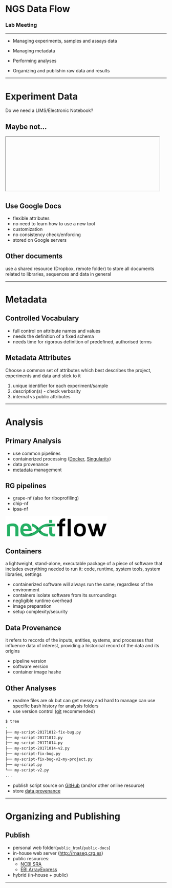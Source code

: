 # NGS Data Flow 

### Lab Meeting<!-- .element: style="margin-top: 1.2em;"-->

------

- Managing experiments, samples and assays data 

- Managing metadata

- Performing analyses

- Organizing and publishin raw data and results

------

# Experiment Data


<!-- .slide: data-state="no-nav-bar" data-background="#111111" -->
<!-- .element: class="big light" -->
Do we need a LIMS/Electronic Notebook?



## Maybe not...
<iframe style="width: 95%; height: 12em" data-src="../iframes/sheet.html"></iframe>


## Use Google Docs

- flexible attributes<!-- .element: class="icon plus" -->
- no need to learn how to use a new tool<!-- .element: class="icon plus" -->
- customization<!-- .element: class="icon plus" -->
- no consistency check/enforcing<!-- .element: class="icon minus" -->
- stored on Google servers<!-- .element: class="icon minus" -->


## Other documents

use a shared resource (Dropbox, remote folder) to store all documents related to libraries, sequences and data in general<!-- .element: class="panel panel-default" style="margin-top: 1.5em;" --> <i class="fa-question fa-lg blue"></i><i class="fa-question fa-lg red fa-rotate-180"></i>

------

# Metadata


## Controlled Vocabulary

- full control on attribute names and values<!-- .element: class="icon plus" -->
- needs the definition of a fixed schema<!-- .element: class="icon minus" -->
- needs time for rigorous definition of predefined, authorised terms<!-- .element: class="icon minus" -->


## Metadata Attributes

Choose a common set of attributes which best describes the project, experiments and data and stick to it<!-- .element: class="panel panel-default" style="margin: 2em 0;"-->

1. unique identifier for each experiment/sample
1. description(s) - check verbosity
1. internal vs public attributes

------

# Analysis


## Primary Analysis

- use common pipelines
- containerized processing ([Docker](https://www.docker.com)<!-- .element: class="extern" -->, [Singularity](http://singularity.lbl.gov)<!-- .element: class="extern" -->)
- data provenance
- [metadata](#/3) management


## RG pipelines
<!-- .element: style="margin-bottom: 0.5em;"-->

- grape-nf (also for riboprofiling) [<i style="float: right; margin-left: 0.5em;" class="fa-github fa-lg"></i>](https://github.com/guigolab/grape-nf)
- chip-nf [<i style="float: right;" class="fa-github fa-lg"></i>](https://github.com/guigolab/chip-nf)
- ipsa-nf [<i style="float: right;" class="fa-github fa-lg"></i>](https://github.com/guigolab/ipsa-nf)

![Nextflow](../img/nextflow2014_no-bg.png)<!-- .element: style="height: 50px; "-->


## Containers

a lightweight, stand-alone, executable package of a piece of software that includes everything needed to run it: code, runtime, system tools, system libraries, settings
<!-- .element: class="panel panel-default" style="margin: 2em 0;"-->

- containerized software will always run the same, regardless of the environment<!-- .element: class="icon plus" -->
- containers isolate software from its surroundings<!-- .element: class="icon plus" -->
- negligible runtime overhead<!-- .element: class="icon plus" -->
- image preparation<!-- .element: class="icon minus" -->
- setup complexity/security<!-- .element: class="icon minus" -->


## Data Provenance

it refers to records of the inputs, entities, systems, and processes that influence data of interest, providing a historical record of the data and its origins
<!-- .element: class="panel panel-default" style="margin: 2em 0;"-->

- pipeline version
- software version
- container image hashe


## Other Analyses

- readme files are ok but can get messy and hard to manage <i class="fa fa-arrow-right blue"></i> can use specific bash history for analysis folders
- use version control ([git](https://git-scm.com)<!-- .element: class="extern" --> recommended)
```bash
$ tree
.
├── my-script-20171012-fix-bug.py
├── my-script-20171012.py
├── my-script-20171014.py
├── my-script-20171014-v2.py
├── my-script-fix-bug.py
├── my-script-fix-bug-v2-my-project.py
├── my-script.py
└── my-script-v2.py
...
```
- publish script source on [GitHub](https://github.com)<!-- .element: class="extern" --> (and/or other online resource)
- store [data provenance](#/4/3)

------

# Organizing and Publishing


## Publish

- personal web folder(`public_html`/`public-docs`)
- in-house web server (http://rnaseq.crg.es)<!-- .element: class="extern" -->
- public resources:
    - [NCBI SRA](https://www.ncbi.nlm.nih.gov/sra)<!-- .element: class="extern" -->
    - [EBI ArrayExpress](https://www.ebi.ac.uk/arrayexpress/)<!-- .element: class="extern" -->
- hybrid (in-house + public)

------

<!-- .slide: data-background-image="../img/thank-you.png" data-background-size="50%" data-background-color="#fff"> -->